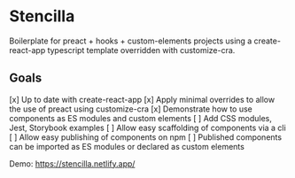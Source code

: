 # Stencilla

Boilerplate for preact + hooks + custom-elements projects using a create-react-app typescript template overridden with customize-cra.

## Goals

[x] Up to date with create-react-app
[x] Apply minimal overrides to allow the use of preact using customize-cra
[x] Demonstrate how to use components as ES modules and custom elements
[ ] Add CSS modules, Jest, Storybook examples
[ ] Allow easy scaffolding of components via a cli
[ ] Allow easy publishing of components on npm
[ ] Published components can be imported as ES modules or declared as custom elements

Demo: https://stencilla.netlify.app/